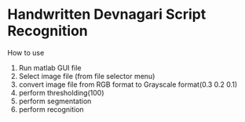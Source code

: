 ﻿# Handwritten Devnagari Script Recognition

How to use 
1. Run matlab GUI file
2. Select image file (from file selector menu)
3. convert image file from RGB format to Grayscale format(0.3 0.2 0.1)
4. perform thresholding(100)
5. perform segmentation
6. perform recognition
